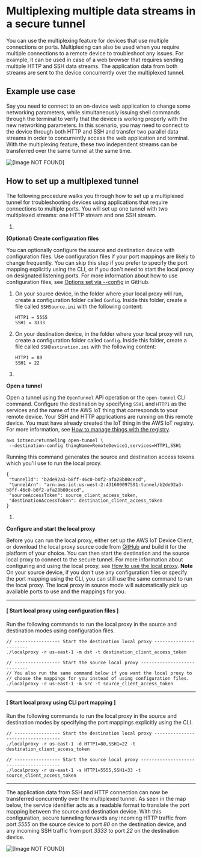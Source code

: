 # Multiplexing multiple data streams in a secure tunnel<a name="multiplexing-multiple-streams"></a>

You can use the multiplexing feature for devices that use multiple connections or ports\. Multiplexing can also be used when you require multiple connections to a remote device to troubleshoot any issues\. For example, it can be used in case of a web browser that requires sending multiple HTTP and SSH data streams\. The application data from both streams are sent to the device concurrently over the multiplexed tunnel\.

## Example use case<a name="multiplexing-use-case"></a>

Say you need to connect to an on\-device web application to change some networking parameters, while simultaneously issuing shell commands through the terminal to verify that the device is working properly with the new networking parameters\. In this scenario, you may need to connect to the device through both HTTP and SSH and transfer two parallel data streams in order to concurrently access the web application and terminal\. With the multiplexing feature, these two independent streams can be transferred over the same tunnel at the same time\.

![\[Image NOT FOUND\]](http://docs.aws.amazon.com/iot/latest/developerguide/images/tunnel-multiplexing.png)

## How to set up a multiplexed tunnel<a name="multiplexing-tutorial"></a>

The following procedure walks you through how to set up a multiplexed tunnel for troubleshooting devices using applications that require connections to multiple ports\. You will set up one tunnel with two multiplexed streams: one HTTP stream and one SSH stream\.

1. 

**\(Optional\) Create configuration files**

   You can optionally configure the source and destination device with configuration files\. Use configuration files if your port mappings are likely to change frequently\. You can skip this step if you prefer to specify the port mapping explicitly using the CLI, or if you don't need to start the local proxy on designated listening ports\. For more information about how to use configuration files, see [ Options set via \-\-config](https://github.com/aws-samples/aws-iot-securetunneling-localproxy#options-set-via---config) in GitHub\.

   1. On your source device, in the folder where your local proxy will run, create a configuration folder called `Config`\. Inside this folder, create a file called `SSHSource.ini` with the following content:

      ```
      HTTP1 = 5555
      SSH1 = 3333
      ```

   1. On your destination device, in the folder where your local proxy will run, create a configuration folder called `Config`\. Inside this folder, create a file called `SSHDestination.ini` with the following content:

      ```
      HTTP1 = 80
      SSH1 = 22
      ```

1. 

**Open a tunnel**

   Open a tunnel using the `OpenTunnel` API operation or the `open-tunnel` CLI command\. Configure the destination by specifying `SSH1` and `HTTP1` as the services and the name of the AWS IoT thing that corresponds to your remote device\. Your SSH and HTTP applications are running on this remote device\. You must have already created the IoT thing in the AWS IoT registry\. For more information, see [How to manage things with the registry](thing-registry.md)\.

   ```
   aws iotsecuretunneling open-tunnel \
   	--destination-config thingName=RemoteDevice1,services=HTTP1,SSH1
   ```

   Running this command generates the source and destination access tokens which you'll use to run the local proxy\.

   ```
   {
   	"tunnelId": "b2de92a3-b8ff-46c0-b0f2-afa28b00cecd",
   	"tunnelArn": "arn:aws:iot:us-west-2:431600097591:tunnel/b2de92a3-b8ff-46c0-b0f2-afa28b00cecd",
   	"sourceAccessToken": source_client_access_token,
   	"destinationAccessToken": destination_client_access_token
   }
   ```

1. 

**Configure and start the local proxy**

   Before you can run the local proxy, either set up the AWS IoT Device Client, or download the local proxy source code from [GitHub](https://github.com/aws-samples/aws-iot-securetunneling-localproxy) and build it for the platform of your choice\. You can then start the destination and the source local proxy to connect to the secure tunnel\. For more information about configuring and using the local proxy, see [How to use the local proxy](how-use-local-proxy.md)\.
**Note**  
On your source device, if you don't use any configuration files or specify the port mapping using the CLI, you can still use the same command to run the local proxy\. The local proxy in source mode will automatically pick up available ports to use and the mappings for you\.

------
#### [ Start local proxy using configuration files ]

   Run the following commands to run the local proxy in the source and destination modes using configuration files\.

   ```
   // ----------------- Start the destination local proxy -----------------------
   ./localproxy -r us-east-1 -m dst -t destination_client_access_token
   
   // ----------------- Start the source local proxy ----------------------------
   // You also run the same command below if you want the local proxy to
   // choose the mappings for you instead of using configuration files.
   ./localproxy -r us-east-1 -m src -t source_client_access_token
   ```

------
#### [ Start local proxy using CLI port mapping ]

   Run the following commands to run the local proxy in the source and destination modes by specifying the port mappings explicitly using the CLI\.

   ```
   // ----------------- Start the destination local proxy -----------------------------------
   ./localproxy -r us-east-1 -d HTTP1=80,SSH1=22 -t destination_client_access_token
   
   // ----------------- Start the source local proxy ----------------------------------------
   ./localproxy -r us-east-1 -s HTTP1=5555,SSH1=33 -t source_client_access_token
   ```

------

The application data from SSH and HTTP connection can now be transferred concurrently over the multiplexed tunnel\. As seen in the map below, the service identifier acts as a readable format to translate the port mapping between the source and destination device\. With this configuration, secure tunneling forwards any incoming HTTP traffic from port *5555* on the source device to port *80* on the destination device, and any incoming SSH traffic from port *3333* to port *22* on the destination device\.

![\[Image NOT FOUND\]](http://docs.aws.amazon.com/iot/latest/developerguide/images/multiplexing-post-mapping-translation.png)